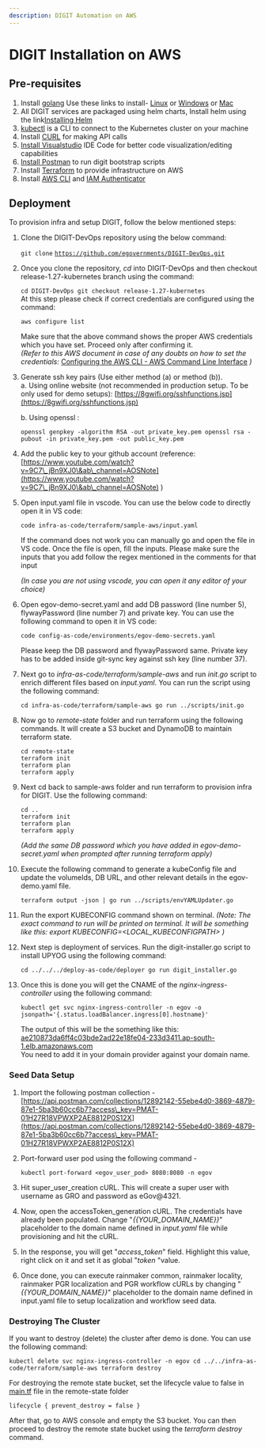 ```yaml
---
description: DIGIT Automation on AWS
---
```


# DIGIT Installation on AWS

## **Pre-requisites** <a href="#id-1.-pre-requisites" id="id-1.-pre-requisites"></a>

1. Install [golang](https://golang.org/doc/install#download)  Use these links to install- [Linux](https://golang.org/dl/go1.13.3.linux-amd64.tar.gz) or [Windows](https://golang.org/dl/go1.13.3.windows-amd64.msi) or [Mac](https://golang.org/dl/go1.13.3.darwin-amd64.pkg)​
2. All DIGIT services are packaged using helm charts, Install helm using the link[<img src="https://helm.sh/img/favicon-152.png" alt="" data-size="line">Installing Helm](https://helm.sh/docs/intro/install/)​
3. ​[kubectl](https://kubernetes.io/docs/tasks/tools/install-kubectl-linux/) is a CLI to connect to the Kubernetes cluster on your machine
4. Install [CURL](https://help.ubidots.com/en/articles/2165289-learn-how-to-install-run-curl-on-windows-macosx-linux) for making API calls
5. ​[Install Visualstudio](https://code.visualstudio.com/download) IDE Code for better code visualization/editing capabilities
6. ​[Install Postman](https://www.postman.com/downloads/) to run digit bootstrap scripts
7. Install [Terraform](https://developer.hashicorp.com/terraform/tutorials/aws-get-started/install-cli) to provide infrastructure on AWS
8. Install [AWS CLI](https://docs.aws.amazon.com/cli/latest/userguide/getting-started-install.html) and [IAM Authenticator](https://docs.aws.amazon.com/eks/latest/userguide/install-aws-iam-authenticator.html)

## Deployment&#x20;

To provision infra and setup DIGIT, follow the below mentioned steps:

1.  Clone the DIGIT-DevOps repository using the below command:

    `git clone` [`https://github.com/egovernments/DIGIT-DevOps.git`](https://github.com/egovernments/DIGIT-DevOps.git)
2.  Once you clone the repository, _cd_ into DIGIT-DevOps and then checkout release-1.27-kubernetes branch using the command:

    `cd DIGIT-DevOps git checkout release-1.27-kubernetes`\
    At this step please check if correct credentials are configured using the command:

    `aws configure list`

    Make sure that the above command shows the proper AWS credentials which you have set. Proceed only after confirming it.\
    _(Refer to this AWS document in case of any doubts on how to set the credentials:_ [<img src="https://docs.aws.amazon.com/assets/images/favicon.ico" alt="" data-size="line">Configuring the AWS CLI - AWS Command Line Interface](https://docs.aws.amazon.com/cli/latest/userguide/cli-chap-configure.html) _)_
3.  Generate ssh key pairs (Use either method (a) or method (b)).\
    a. Using online website (not recommended in production setup. To be only used for demo setups): [https://8gwifi.org/sshfunctions.jsp](https://8gwifi.org/sshfunctions.jsp)

    b. Using openssl :

    `openssl genpkey -algorithm RSA -out private_key.pem openssl rsa -pubout -in private_key.pem -out public_key.pem`
4. Add the public key to your github account (reference: [https://www.youtube.com/watch?v=9C7\_jBn9XJ0\&ab\_channel=AOSNote](https://www.youtube.com/watch?v=9C7\_jBn9XJ0\&ab\_channel=AOSNote) )
5.  Open input.yaml file in vscode. You can use the below code to directly open it in VS code:

    `code infra-as-code/terraform/sample-aws/input.yaml`

    If the command does not work you can manually go and open the file in VS code. Once the file is open, fill the inputs. Please make sure the inputs that you add follow the regex mentioned in the comments for that input

    _(In case you are not using vscode, you can open it any editor of your choice)_
6.  Open egov-demo-secret.yaml and add DB password (line number 5), flywayPassword (line number 7) and private key. You can use the following command to open it in VS code:

    `code config-as-code/environments/egov-demo-secrets.yaml`

    Please keep the DB password and flywayPassword same. Private key has to be added inside git-sync key against ssh key (line number 37).
7.  Next go to _infra-as-code/terraform/sample-aws_ and run _init.go_ script to enrich different files based on _input.yaml_. You can run the script using the following command:

    `cd infra-as-code/terraform/sample-aws go run ../scripts/init.go`
8.  Now go to _remote-state_ folder and run terraform using the following commands. It will create a S3 bucket and DynamoDB to maintain terraform state.

    `cd remote-state`\
    `terraform init` \
    `terraform plan` \
    `terraform apply`
9.  Next cd back to sample-aws folder and run terraform to provision infra for DIGIT. Use the following command:

    `cd ..` \
    `terraform init` \
    `terraform plan` \
    `terraform apply`

    _(Add the same DB password which you have added in egov-demo-secret.yaml when prompted after running terraform apply)_
10. Execute the following command to generate a kubeConfig file and update the volumeIds, DB URL, and other relevant details in the egov-demo.yaml file.

    `terraform output -json | go run ../scripts/envYAMLUpdater.go`
11. Run the export KUBECONFIG command shown on terminal. _(Note: The exact command to run will be printed on terminal. It will be something like this: export KUBECONFIG=\<LOCAL\_KUBECONFIGPATH> )_
12. Next step is deployment of services. Run the digit-installer.go script to install UPYOG using the following command:

    `cd ../../../deploy-as-code/deployer go run digit_installer.go`
13. Once this is done you will get the CNAME of the _nginx-ingress-controller_ using the following command:

    `kubectl get svc nginx-ingress-controller -n egov -o jsonpath='{.status.loadBalancer.ingress[0].hostname}'`

    The output of this will be the something like this:\
    [ae210873da6ff4c03bde2ad22e18fe04-233d3411.ap-south-1.elb.amazonaws.com](http://ae210873da6ff4c03bde2ad22e18fe04-233d3411.ap-south-1.elb.amazonaws.com/)\
    You need to add it in your domain provider against your domain name.

### Seed Data Setup <a href="#seed-data-setup" id="seed-data-setup"></a>

1. Import the following postman collection - [https://api.postman.com/collections/12892142-55ebe4d0-3869-4879-87e1-5ba3b60cc6b7?access\_key=PMAT-01H27R18VPWXP2AE8812P0S12X](https://api.postman.com/collections/12892142-55ebe4d0-3869-4879-87e1-5ba3b60cc6b7?access\_key=PMAT-01H27R18VPWXP2AE8812P0S12X)
2.  Port-forward user pod using the following command -

    `kubectl port-forward <egov_user_pod> 8080:8080 -n egov`
3. Hit super\_user\_creation cURL. This will create a super user with username as GRO and password as eGov@4321.
4. Now, open the accessToken\_generation cURL. The credentials have already been populated. Change "_\{{YOUR\_DOMAIN\_NAME\}}_" placeholder to the domain name defined in _input.yaml_ file while provisioning and hit the cURL.
5. In the response, you will get "_access\_token_" field. Highlight this value, right click on it and set it as global "_token_ "value.
6. Once done, you can execute rainmaker common, rainmaker locality, rainmaker PGR localization and PGR workflow cURLs by changing "_\{{YOUR\_DOMAIN\_NAME\}}_" placeholder to the domain name defined in input.yaml file to setup localization and workflow seed data.&#x20;

### Destroying The Cluster <a href="#destroying-the-cluster" id="destroying-the-cluster"></a>

If you want to destroy (delete) the cluster after demo is done. You can use the following command:

`kubectl delete svc nginx-ingress-controller -n egov cd ../../infra-as-code/terraform/sample-aws terraform destroy`

For destroying the remote state bucket, set the lifecycle value to false in [main.tf](http://main.tf/) file in the remote-state folder

`lifecycle { prevent_destroy = false }`

After that, go to AWS console and empty the S3 bucket. You can then proceed to destroy the remote state bucket using the _terraform destroy_ command.
